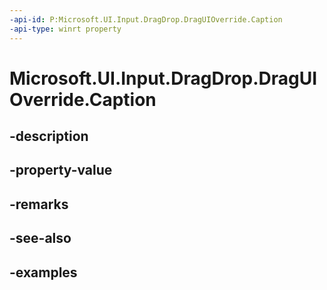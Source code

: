 ```yaml
---
-api-id: P:Microsoft.UI.Input.DragDrop.DragUIOverride.Caption
-api-type: winrt property
---
```


# Microsoft.UI.Input.DragDrop.DragUIOverride.Caption

<!--
public string Caption { get; set; }
-->


## -description

## -property-value

## -remarks

## -see-also

## -examples


